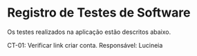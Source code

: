# Registro de Testes de Software

Os testes realizados na aplicação estão descritos abaixo.

CT-01: Verificar link criar conta.
Responsável: Lucineia
